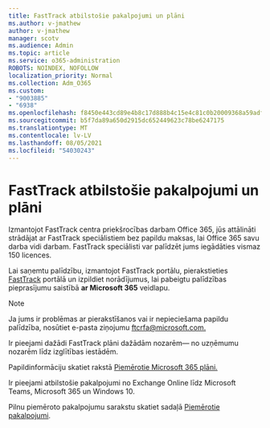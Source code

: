 ```yaml
---
title: FastTrack atbilstošie pakalpojumi un plāni
ms.author: v-jmathew
author: v-jmathew
manager: scotv
ms.audience: Admin
ms.topic: article
ms.service: o365-administration
ROBOTS: NOINDEX, NOFOLLOW
localization_priority: Normal
ms.collection: Adm_O365
ms.custom:
- "9003885"
- "6938"
ms.openlocfilehash: f8450e443cd89e4b8c17d888b4c15e4c81c0b20009368a59adf0cd38f110c1f3
ms.sourcegitcommit: b5f7da89a650d2915dc652449623c78be6247175
ms.translationtype: MT
ms.contentlocale: lv-LV
ms.lasthandoff: 08/05/2021
ms.locfileid: "54030243"
---
```

# <a name="eligible-services-and-plans-for-fasttrack"></a>FastTrack atbilstošie pakalpojumi un plāni

Izmantojot FastTrack centra priekšrocības darbam Office 365, jūs attālināti strādājat ar FastTrack speciālistiem bez papildu maksas, lai Office 365 savu darba vidi darbam. FastTrack speciālisti var palīdzēt jums iegādāties vismaz 150 licences.

Lai saņemtu palīdzību, izmantojot FastTrack portālu, pierakstieties [FastTrack](https://go.microsoft.com/fwlink/?linkid=2125443) portālā un izpildiet norādījumus, lai pabeigtu palīdzības pieprasījumu saistībā **ar Microsoft 365** veidlapu.

> [!NOTE]
> Ja jums ir problēmas ar pierakstīšanos vai ir nepieciešama papildu palīdzība, nosūtiet e-pasta ziņojumu [ftcrfa@microsoft.com.](mailto:ftcrfa@microsoft.com)

Ir pieejami dažādi FastTrack plāni dažādām nozarēm— no uzņēmumu nozarēm līdz izglītības iestādēm.

Papildinformāciju skatiet rakstā [Piemērotie Microsoft 365 plāni.](https://go.microsoft.com/fwlink/?linkid=2125459)

Ir pieejami atbilstošie pakalpojumi no Exchange Online līdz Microsoft Teams, Microsoft 365 un Windows 10.

Pilnu piemēroto pakalpojumu sarakstu skatiet sadaļā [Piemērotie pakalpojumi](https://go.microsoft.com/fwlink/?linkid=2125636).
